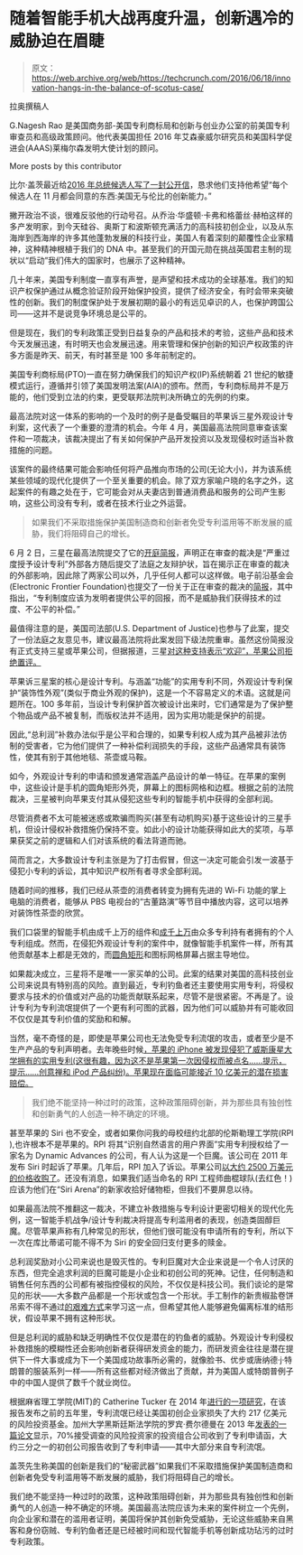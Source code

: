 # 随着智能手机大战再度升温，创新遇冷的威胁迫在眉睫 

> 原文：<https://web.archive.org/web/https://techcrunch.com/2016/06/18/innovation-hangs-in-the-balance-of-scotus-case/>

拉奥撰稿人

G.Nagesh Rao 是美国商务部-美国专利商标局和创新与创业办公室的前美国专利审查员和高级政策顾问。他代表美国担任 2016 年艾森豪威尔研究员和美国科学促进会(AAAS)莱梅尔森发明大使计划的顾问。

More posts by this contributor

比尔·盖茨最近给[2016 年总统候选人写了一封公开信](https://web.archive.org/web/20221231021234/http://blogs.reuters.com/great-debate/2016/04/18/bill-gates-americas-secret-weapon/)，恳求他们支持他希望“每个候选人在 11 月都会同意的东西:美国无与伦比的创新能力。”

撇开政治不谈，很难反驳他的行动号召。从乔治·华盛顿·卡弗和格蕾丝·赫柏这样的多产发明家，到今天硅谷、奥斯丁和波斯顿充满活力的高科技初创企业，以及从东海岸到西海岸的许多其他蓬勃发展的科技行业，美国人有着深刻的颠覆性企业家精神，这种精神根植于我们的 DNA 中。甚至我们的开国元勋在挑战英国君主制的现状以“启动”我们伟大的国家时，也展示了这种精神。

几十年来，美国专利制度一直享有声誉，是声望和技术成功的全球基准。我们的知识产权保护通过从概念验证阶段开始保护投资，提供了经济安全，有时会带来突破性的创新。我们的制度保护处于发展初期的最小的有远见卓识的人，也保护跨国公司——这并不是说竞争环境总是公平的。

但是现在，我们的专利政策正受到日益复杂的产品和技术的考验，这些产品和技术今天发展迅速，有时明天也会发展迅速。用来管理和保护创新的知识产权政策的许多方面是昨天、前天，有时甚至是 100 多年前制定的。

美国专利商标局(PTO)一直在努力确保我们的知识产权(IP)系统朝着 21 世纪的敏捷模式运行，遵循并引领了美国发明法案(AIA)的颁布。然而，专利商标局并不是万能的，他们受到立法的约束，更受联邦法院判决所确立的先例的约束。

最高法院对这一体系的影响的一个及时的例子是备受瞩目的苹果诉三星外观设计专利案，这代表了一个重要的澄清的机会。今年 4 月，美国最高法院同意审查该案件和一项裁决，该裁决提出了有关如何保护产品开发投资以及发现侵权时适当补救措施的问题。

该案件的最终结果可能会影响任何将产品推向市场的公司(无论大小)，并为该系统某些领域的现代化提供了一个至关重要的机会。除了双方家喻户晓的名字之外，这起案件的有趣之处在于，它可能会对从夫妻店到普通消费品和服务的公司产生影响，这些公司没有专利，或者在技术行业之外运营。

> 如果我们不采取措施保护美国制造商和创新者免受专利滥用等不断发展的威胁，我们将阻碍自己的增长。

6 月 2 日，三星在最高法院提交了它的[开庭简报](https://web.archive.org/web/20221231021234/http://www.cnet.com/news/samsung-supreme-court-filing-in-apple-patent-case/)，声明正在审查的裁决是“严重过度授予设计专利”外部各方随后提交了法庭之友辩护状，旨在揭示正在审查的裁决的外部影响，因此除了两家公司以外，几乎任何人都可以这样做。电子前沿基金会(Electronic Frontier Foundation)也提交了一份关于正在审查的裁决的[简报](https://web.archive.org/web/20221231021234/https://www.eff.org/document/samsung-v-apple-amicus-brief)，其中指出，“专利制度应该为发明者提供公平的回报，而不是威胁我们获得技术的过度、不公平的补偿。”

最值得注意的是，美国司法部(U.S. Department of Justice)也参与了此案，提交了一份法庭之友意见书，建议最高法院将此案发回下级法院重审。虽然这份简报没有正式支持三星或苹果公司，但据报道，三星[对这种支持表示“欢迎”，苹果公司拒绝置评。](https://web.archive.org/web/20221231021234/http://www.wsj.com/articles/justice-department-urges-high-court-overturn-award-to-apple-over-samsung-smartphones-1465482092)

苹果诉三星案的核心是设计专利。与涵盖“功能”的实用专利不同，外观设计专利保护“装饰性外观”(类似于商业外观的保护)，这是一个不容易定义的术语。这就是问题所在。100 多年前，当设计专利保护首次被设计出来时，它们通常是为了保护整个物品或产品不被复制，而版权法并不适用，因为实用功能是保护的前提。

因此,“总利润”补救办法似乎是公平和合理的，如果专利权人成为其产品被非法仿制的受害者，它为他们提供了一种补偿利润损失的手段，这些产品通常具有装饰性，使其有别于其他地毯、茶壶或马鞍。

如今，外观设计专利的申请和颁发通常涵盖产品设计的单一特征。在苹果的案例中，这些设计是手机的圆角矩形外壳，屏幕上的图标网格和边框。根据之前的法院裁决，三星被判向苹果支付其从侵犯这些专利的智能手机中获得的全部利润。

尽管消费者不太可能被迷惑或欺骗而购买(甚至有动机购买)基于这些设计的三星手机，但设计侵权补救措施仍保持不变。如此小的设计功能获得如此大的奖项，与苹果获奖之前的逻辑和人们对该系统的看法背道而驰。

简而言之，大多数设计专利主张是为了打击假冒，但这一决定可能会引发一波基于侵犯小专利的诉讼，其中知识产权所有者寻求全部利润。

随着时间的推移，我们已经从茶壶的消费者转变为拥有先进的 Wi-Fi 功能的掌上电脑的消费者，能够从 PBS 电视台的“古董路演”等节目中播放内容，这可以培养对装饰性茶壶的欣赏。

我们口袋里的智能手机由成千上万的组件和[成千上万](https://web.archive.org/web/20221231021234/http://www.patentprogress.org/systemic-problems/too-many-patents/)由众多专利持有者拥有的个人专利组成。然而，在侵犯外观设计专利的案件中，就像智能手机案件一样，所有其他贡献基本上都是无效的，而[圆角矩形](https://web.archive.org/web/20221231021234/http://www.wsj.com/articles/court-throws-out-verdict-for-apple-in-samsung-patent-case-1456508173)和图标网格屏幕占据主导地位。

如果裁决成立，三星将不是唯一一家买单的公司。此案的结果对美国的高科技创业公司来说具有特别高的风险。直到最近，专利钓鱼者还主要使用实用专利，将侵权要求与技术的价值或对产品的功能贡献联系起来，尽管不是很紧密。不再是了。设计专利为专利流氓提供了一个更有利可图的武器，因为他们可以威胁并有可能收回不仅仅是其专利价值的奖励和和解。

当然，毫不奇怪的是，即使是苹果公司也无法免受专利流氓的攻击，或者至少是不生产产品的专利声明者。去年晚些时候[，苹果的 iPhone 被发现侵犯了威斯康星大学拥有的实用专利(这很有趣，因为这不是苹果第一次因侵权而被点名……提示，提示……创意禅和 iPod 产品纠纷)。苹果现在面临可能接近 10 亿美元的潜在损害赔偿。](https://web.archive.org/web/20221231021234/https://techcrunch.com/2015/10/14/apple-faces-862m-in-damages-after-patent-lawsuit-loss-to-university-of-wisconsin/)

> 我们绝不能坚持一种过时的政策，这种政策阻碍创新，并为那些具有独创性和创新勇气的人创造一种不确定的环境。

甚至苹果的 Siri 也不安全，或者如果你问我的母校纽约北部的伦斯勒理工学院(RPI ),也许根本不是苹果的。RPI 将其“识别自然语言的用户界面”实用专利授权给了一家名为 Dynamic Advances 的公司，有人认为这是一个巨魔。该公司在 2011 年发布 Siri 时起诉了苹果。几年后，RPI 加入了诉讼。苹果公司[以大约 2500 万美元的价格收购了](https://web.archive.org/web/20221231021234/https://www.washingtonpost.com/news/the-switch/wp/2016/04/20/siri-how-much-will-this-lawsuit-cost-apple/)。还没有消息，如果我们适当命名的 RPI 工程师曲棍球队(去红色！)应该为他们在“Siri Arena”的新家收拾好储物柜，但我们不要屏息以待。

如果最高法院不推翻这一裁决，不建立补救措施与专利设计更密切相关的现代化先例，这一智能手机战争/设计专利裁决将提高专利滥用者的表现，创造类固醇巨魔。尽管苹果声称有几种常见的形状，但他们很可能没有申请所有的专利，所以下一次在库比蒂诺可能不得不为 Siri 的安全回归支付更多的赎金。

总利润奖励对小公司来说也是毁灭性的。专利巨魔对大企业来说是一个令人讨厌的东西，但完全追求利润的巨魔可能是小企业和初创公司的死神。记住，任何制造和销售任何东西的公司都有被指控侵权的风险，不仅仅是科技公司。我们谈论的是常见的形状——大多数产品都是一个形状或包含一个形状。手工制作的新贵椒盐卷饼吊索不得不通过[的艰难方式](https://web.archive.org/web/20221231021234/http://www.patinformatics.com/a-twisted-tale-of-patents-purchased-and-plans-that-fail/)来学习这一点，但希望其他人能够避免偏离标准的结形状，假设苹果不拥有这种形状。

但是总利润的威胁和缺乏明确性不仅仅是潜在的钓鱼者的威胁。外观设计专利侵权补救措施的模糊性还会影响创新者获得研发资金的能力，而研发资金往往是潜在提供下一件大事或成为下一个美国成功故事所必需的，就像脸书、优步或唐纳德·j·特朗普的服装系列一样——所有这些都对经济做出了贡献，并为美国人或特朗普例子中的中国人提供了数千个就业岗位。

根据麻省理工学院(MIT)的 Catherine Tucker 在 2014 年[进行的一项研究](https://web.archive.org/web/20221231021234/http://papers.ssrn.com/sol3/papers.cfm?abstract_id=2457611)，在该报告发布之前的五年里，专利流氓已经让美国初创企业家损失了大约 217 亿美元的风险投资基金。加州大学黑斯廷斯法学院的罗宾·费尔德曼在 2013 年[发表的一篇论文](https://web.archive.org/web/20221231021234/http://papers.ssrn.com/sol3/papers.cfm?abstract_id=2346338)显示，70%接受调查的风险投资家的投资组合公司收到了专利申请函，大约三分之一的初创公司报告收到了专利申请——其中大部分来自专利流氓。

盖茨先生称美国的创新是我们的“秘密武器”如果我们不采取措施保护美国制造商和创新者免受专利滥用等不断发展的威胁，我们将阻碍自己的增长。

我们绝不能坚持一种过时的政策，这种政策阻碍创新，并为那些具有独创性和创新勇气的人创造一种不确定的环境。美国最高法院应该为未来的案件树立一个先例，向企业家和潜在的滥用者证明，美国将保护其创新免受威胁，无论这些威胁来自黑客和身份窃贼、专利钓鱼者还是已经被时间和现代智能手机等创新成功玷污的过时专利政策。